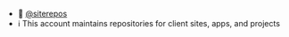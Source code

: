 - 📂 [@siterepos](https://github.com/siterepos)
- ℹ️ This account maintains repositories for client sites, apps, and projects

<!---
siterepos/siterepos is a ✨ special ✨ repository because its `README.md` (this file) appears on your GitHub profile.
You can click the Preview link to take a look at your changes.
--->
